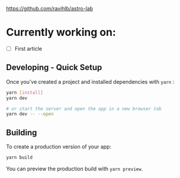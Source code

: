 https://github.com/ravihlb/astro-lab

# Currently working on:
- [ ] First article

## Developing - Quick Setup
Once you've created a project and installed dependencies with `yarn` :

```bash
yarn [install]
yarn dev

# or start the server and open the app in a new browser tab
yarn dev -- --open
```

## Building

To create a production version of your app:

```bash
yarn build
```

You can preview the production build with `yarn preview`.
